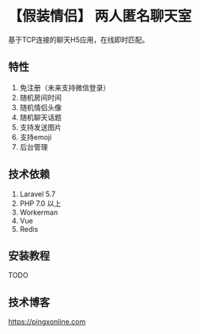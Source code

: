 # 【假装情侣】 两人匿名聊天室
基于TCP连接的聊天H5应用，在线即时匹配。

## 特性
1. 免注册（未来支持微信登录）
2. 随机房间时间
3. 随机情侣头像
4. 随机聊天话题
5. 支持发送图片
6. 支持emoji
7. 后台管理

## 技术依赖
1. Laravel 5.7  
2. PHP 7.0 以上  
3. Workerman  
4. Vue
5. Redis

## 安装教程
TODO

## 技术博客
https://pingxonline.com